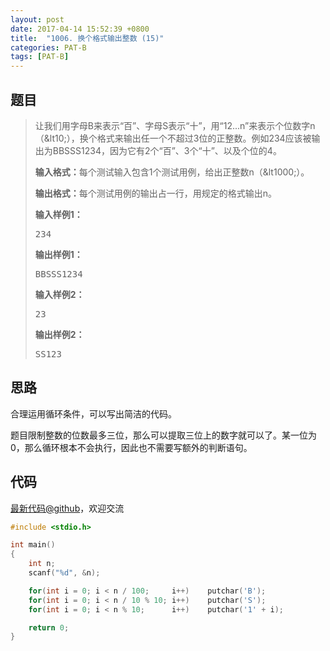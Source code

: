 ```yaml
---
layout: post
date: 2017-04-14 15:52:39 +0800
title:  "1006. 换个格式输出整数 (15)"
categories: PAT-B
tags: [PAT-B]
---
```


## 题目

> <div id="problemContent">
> <p>让我们用字母B来表示“百”、字母S表示“十”，用“12...n”来表示个位数字n（&amp;lt10;），换个格式来输出任一个不超过3位的正整数。例如234应该被输出为BBSSS1234，因为它有2个“百”、3个“十”、以及个位的4。</p>
> <p><b>输入格式：</b>每个测试输入包含1个测试用例，给出正整数n（&amp;lt1000;）。</p>
> <p><b>输出格式：</b>每个测试用例的输出占一行，用规定的格式输出n。</p>
> <b>输入样例1：</b><pre>
> 234
> </pre>
> <b>输出样例1：</b><pre>
> BBSSS1234
> </pre>
> <b>输入样例2：</b><pre>
> 23
> </pre>
> <b>输出样例2：</b><pre>
> SS123
> </pre>
> </div>

## 思路


合理运用循环条件，可以写出简洁的代码。

题目限制整数的位数最多三位，那么可以提取三位上的数字就可以了。某一位为0，那么循环根本不会执行，因此也不需要写额外的判断语句。


## 代码

[最新代码@github](https://github.com/OliverLew/PAT/blob/master/PATBasic/1006.c)，欢迎交流
```c
#include <stdio.h>

int main()
{
    int n;
    scanf("%d", &n);

    for(int i = 0; i < n / 100;     i++)    putchar('B');
    for(int i = 0; i < n / 10 % 10; i++)    putchar('S');
    for(int i = 0; i < n % 10;      i++)    putchar('1' + i);

    return 0;
}

```